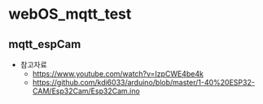 # webOS_mqtt_test

## mqtt_espCam
- 참고자료
  - https://www.youtube.com/watch?v=IzpCWE4be4k
  - https://github.com/kdi6033/arduino/blob/master/1-40%20ESP32-CAM/Esp32Cam/Esp32Cam.ino
